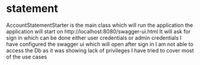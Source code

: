 # statement

AccountStatementStarter is the main class which will run the application
the application will start on http://localhost:8080/swagger-ui.html
It will ask for sign in which can be done either user credentials or admin credentials
I have configured the swagger ui which will open after sign in 
I am not able to access the Db as it was showing lack of privileges
I have tried to cover most of the use cases
